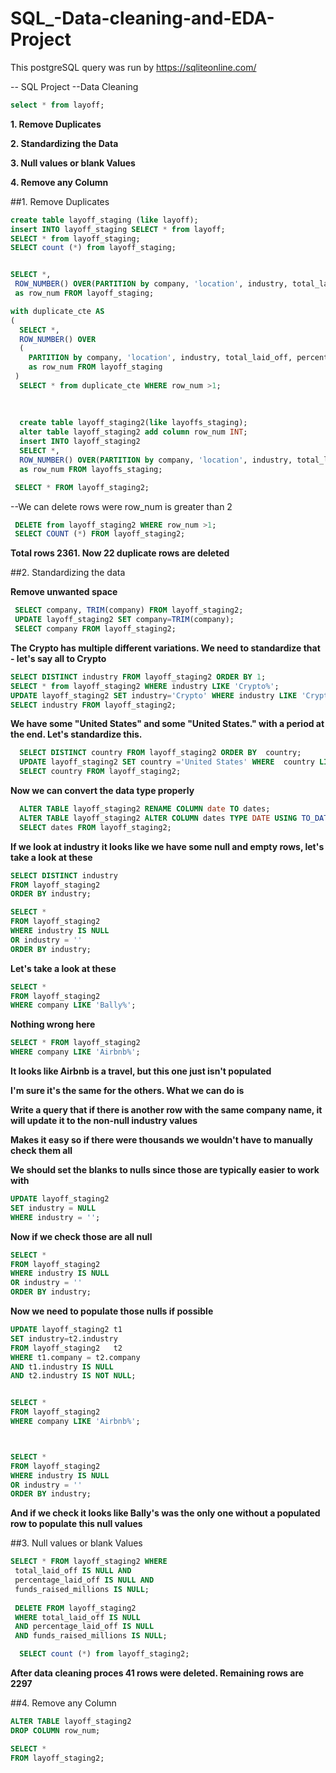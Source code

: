 # SQL_-Data-cleaning-and-EDA-Project

 This postgreSQL query was run by https://sqliteonline.com/

-- SQL Project
--Data Cleaning

```sql
select * from layoff;
```

**1. Remove Duplicates**

**2. Standardizing the Data**

**3. Null values or blank Values**

**4. Remove any Column**


##1. Remove Duplicates

```sql
create table layoff_staging (like layoff);
insert INTO layoff_staging SELECT * from layoff;
SELECT * from layoff_staging;
SELECT count (*) from layoff_staging;


SELECT *,
 ROW_NUMBER() OVER(PARTITION by company, 'location', industry, total_laid_off, percentage_laid_off, 'date', stage, country, funds_raised_millions)
 as row_num FROM layoff_staging;

with duplicate_cte AS
(
  SELECT *,
  ROW_NUMBER() OVER
  (
    PARTITION by company, 'location', industry, total_laid_off, percentage_laid_off, 'date', stage, country, funds_raised_millions)
    as row_num FROM layoff_staging
 )
  SELECT * from duplicate_cte WHERE row_num >1;
  
  
  
  create table layoff_staging2(like layoffs_staging);
  alter table layoff_staging2 add column row_num INT;
  insert INTO layoff_staging2
  SELECT *,
  ROW_NUMBER() OVER(PARTITION by company, 'location', industry, total_laid_off, percentage_laid_off, 'date', stage, country, funds_raised_millions)
  as row_num FROM layoffs_staging;

 SELECT * FROM layoff_staging2;
```
 
 --We can delete rows were row_num is greater than 2

```sql
 DELETE from layoff_staging2 WHERE row_num >1;
 SELECT COUNT (*) FROM layoff_staging2;
 ```
 
 **Total rows 2361. Now 22 duplicate rows are deleted**
 
 ##2. Standardizing the data

 
**Remove unwanted space**
 
 ```sql
  SELECT company, TRIM(company) FROM layoff_staging2;
  UPDATE layoff_staging2 SET company=TRIM(company);
  SELECT company FROM layoff_staging2;
  ```

  **The Crypto has multiple different variations. We need to standardize that - let's say all to Crypto**

  ```sql
  SELECT DISTINCT industry FROM layoff_staging2 ORDER BY 1;
  SELECT * from layoff_staging2 WHERE industry LIKE 'Crypto%';
  UPDATE layoff_staging2 SET industry='Crypto' WHERE industry LIKE 'Crypto%';
  SELECT industry FROM layoff_staging2;
```
  
  **We have some "United States" and some "United States." with a period at the end. Let's standardize this.**
  
```sql
  SELECT DISTINCT country FROM layoff_staging2 ORDER BY  country;
  UPDATE layoff_staging2 SET country ='United States' WHERE  country LIKE 'United States%';
  SELECT country FROM layoff_staging2;
```
  
 **Now we can convert the data type properly**

```sql
  ALTER TABLE layoff_staging2 RENAME COLUMN date TO dates;
  ALTER TABLE layoff_staging2 ALTER COLUMN dates TYPE DATE USING TO_DATE(dates,'MM/DD/YYYY');
  SELECT dates FROM layoff_staging2;
```
  
  
 **If we look at industry it looks like we have some null and empty rows, let's take a look at these**

  ```sql  
SELECT DISTINCT industry
FROM layoff_staging2
ORDER BY industry;

SELECT *
FROM layoff_staging2
WHERE industry IS NULL 
OR industry = ''
ORDER BY industry;
```

**Let's take a look at these**

```sql
SELECT *
FROM layoff_staging2
WHERE company LIKE 'Bally%';
```
**Nothing wrong here**

```sql
SELECT * FROM layoff_staging2
WHERE company LIKE 'Airbnb%';
```

**It looks like Airbnb is a travel, but this one just isn't populated**

**I'm sure it's the same for the others. What we can do is**

**Write a query that if there is another row with the same company name, it will update it to the non-null industry values**

**Makes it easy so if there were thousands we wouldn't have to manually check them all**

**We should set the blanks to nulls since those are typically easier to work with**

```sql
UPDATE layoff_staging2
SET industry = NULL
WHERE industry = '';
```

**Now if we check those are all null**

```sql
SELECT *
FROM layoff_staging2
WHERE industry IS NULL 
OR industry = ''
ORDER BY industry;
```

**Now we need to populate those nulls if possible**

```sql
UPDATE layoff_staging2 t1
SET industry=t2.industry
FROM layoff_staging2   t2
WHERE t1.company = t2.company
AND t1.industry IS NULL 
AND t2.industry IS NOT NULL;


SELECT *
FROM layoff_staging2
WHERE company LIKE 'Airbnb%';



SELECT *
FROM layoff_staging2
WHERE industry IS NULL 
OR industry = ''
ORDER BY industry;
```

**And if we check it looks like Bally's was the only one without a populated row to populate this null values**


  ##3. Null values or blank Values

  ```sql
  SELECT * FROM layoff_staging2 WHERE 
   total_laid_off IS NULL AND 
   percentage_laid_off IS NULL AND
   funds_raised_millions IS NULL;
   
   DELETE FROM layoff_staging2
   WHERE total_laid_off IS NULL
   AND percentage_laid_off IS NULL
   AND funds_raised_millions IS NULL;

    SELECT count (*) from layoff_staging2;
```
    
     
 **After data cleaning proces 41 rows were deleted. Remaining rows are 2297**

##4. Remove any Column

```sql
ALTER TABLE layoff_staging2
DROP COLUMN row_num;

SELECT * 
FROM layoff_staging2;
```
